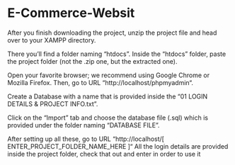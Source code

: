 # E-Commerce-Websit
After you finish downloading the project, unzip the project file and head over to your XAMPP directory.

There you’ll find a folder naming “htdocs”. Inside the “htdocs” folder, paste the project folder (not the .zip one, but the extracted one). 

Open your favorite browser; we recommend using Google Chrome or Mozilla Firefox. Then, go to URL “http://localhost/phpmyadmin“. 

Create a Database with a name that is provided inside the “01 LOGIN DETAILS & PROJECT INFO.txt”.

Click on the “Import” tab and choose the database file (.sql) which is provided under the folder naming “DATABASE FILE”.

After setting up all these, go to URL “http://localhost/[ ENTER_PROJECT_FOLDER_NAME_HERE ]“ All the login details are provided inside the project folder, check that out and enter in order to use it
